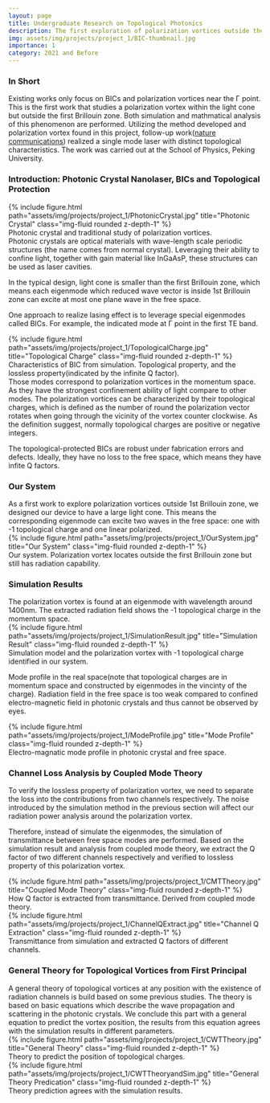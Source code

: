 ```yaml
---
layout: page
title: Undergraduate Research on Topological Photonics
description: The first exploration of polarization vortices outside the first Brillouin zone. A collection of work that includes both theory and simulation of Bound States in the Continuum(BICs) and polarization vortices.
img: assets/img/projects/project_1/BIC-thumbnail.jpg
importance: 1
category: 2021 and Before
---
```


<h3 class="card-title"><span class="font-weight-bold">In Short</span></h3>
Existing works only focus on BICs and polarization vortices <span class="font-weight-bold">near the &Gamma; point</span>. This is the <span class="font-weight-bold">first</span> work that studies a polarization vortex <span class="font-weight-bold">within the light cone but outside the first Brillouin zone</span>. Both <span class="font-weight-bold">simulation and mathmatical analysis</span> of this phenomenon are performed. Utilizing the method developed and polarization vortex found in this project, <span class="font-weight-bold">follow-up work(<a href='https://www.nature.com/articles/s41467-022-34307-4'>nature communications</a>)</span> realized a single mode laser with distinct topological characteristics. The work was carried out at the School of Physics, Peking University.


<h3 class="card-title"><span class="font-weight-bold">Introduction: Photonic Crystal Nanolaser, BICs and Topological Protection</span></h3>
<div class="row">
    <div class="col-sm mt-3 mt-md-0">
        {% include figure.html path="assets/img/projects/project_1/PhotonicCrystal.jpg" title="Photonic Crystal" class="img-fluid rounded z-depth-1" %}
    </div>
</div>
<div class="caption">
    Photonic crystal and traditional study of polarization vortices.
</div>
<span class="font-weight-bold">Photonic crystals</span> are optical materials with wave-length scale periodic structures (the name comes from normal crystal). Leveraging their ability to confine light, together with gain material like InGaAsP, these structures can be used as laser cavities.

In the typical design, light cone is smaller than the first Brillouin zone, which means each eigenmode which reduced wave vector is inside 1st Brillouin zone can excite <span class="font-weight-bold">at most one plane wave</span> in the free space.

One approach to realize lasing effect is to leverage special eigenmodes called <span class="font-weight-bold">BICs</span>. For example, the indicated mode at &Gamma; point in the first TE band.

<div class="row">
    <div class="col-sm mt-3 mt-md-0">
        {% include figure.html path="assets/img/projects/project_1/TopologicalCharge.jpg" title="Topological Charge" class="img-fluid rounded z-depth-1" %}
    </div>
</div>
<div class="caption">
    Characteristics of BIC from simulation. Topological property, and the lossless property(indicated by the infinite Q factor).
</div>
Those modes correspond to <span class="font-weight-bold">polarization vortices</span> in the momentum space. As they have the strongest confinement ability of light compare to other modes. The polarization vortices can be characterized by their <span class="font-weight-bold">topological charges</span>, which is defined as <span class="font-weight-bold">the number of round the polarization vector rotates</span> when going through the vicinity of the vortex counter clockwise. As the definition suggest, normally topological charges are positive or negative <span class="font-weight-bold">integers</span>.

The topological-protected BICs are <span class="font-weight-bold">robust</span> under fabrication errors and defects. Ideally, they have <span class="font-weight-bold">no loss</span> to the free space, which means they have infite Q factors.


<h3 class="card-title"><span class="font-weight-bold">Our System</span></h3>
As a first work to explore polarization vortices <span class="font-weight-bold">outside</span> 1st Brillouin zone, we designed our device to have a <span class="font-weight-bold">large light cone</span>. This means the corresponding eigenmode can excite <span class="font-weight-bold">two waves</span> in the free space: <span class="font-weight-bold">one with -1 topological charge and one linear polarized</span>.
<div class="row">
    <div class="col-sm mt-3 mt-md-0">
        {% include figure.html path="assets/img/projects/project_1/OurSystem.jpg" title="Our System" class="img-fluid rounded z-depth-1" %}
    </div>
</div>
<div class="caption">
    Our system. Polarization vortex locates outside the first Brillouin zone but still has radiation capability.
</div>


<h3 class="card-title"><span class="font-weight-bold">Simulation Results</span></h3>
The polarization vortex is found at an eigenmode with wavelength around 1400nm. The extracted radiation field shows the -1 topological charge in the <span class="font-weight-bold">momentum space</span>. 
<div class="row">
    <div class="col-sm mt-3 mt-md-0">
        {% include figure.html path="assets/img/projects/project_1/SimulationResult.jpg" title="Simulation Result" class="img-fluid rounded z-depth-1" %}
    </div>
</div>
<div class="caption">
    Simulation model and the polarization vortex with -1 topological charge identified in our system.
</div>

Mode profile in the <span class="font-weight-bold">real space</span>(note that topological charges are in momentum space and constructed by eigenmodes in the vincinty of the charge). Radiation field in the free space is too weak compared to confined electro-magnetic field in photonic crystals and thus cannot be observed by eyes.
<div class="row">
    <div class="col-sm mt-3 mt-md-0">
        {% include figure.html path="assets/img/projects/project_1/ModeProfile.jpg" title="Mode Profile" class="img-fluid rounded z-depth-1" %}
    </div>
</div>
<div class="caption">
    Electro-magnatic mode profile in photonic crystal and free space.
</div>


<h3 class="card-title"><span class="font-weight-bold">Channel Loss Analysis by Coupled Mode Theory</span></h3>
To verify the lossless property of polarization vortex, we need to separate the loss into the contributions from two channels respectively. The noise introduced by the simulation method in the previous section will affect our radiation power analysis around the polarization vortex. 

Therefore, instead of simulate the eigenmodes, the simulation of <span class="font-weight-bold">transmittance between free space modes</span> are performed. Based on the simulation result and analysis from <span class="font-weight-bold">coupled mode theory</span>, we extract the Q factor of two different channels respectively and verified to lossless property of this polarization vortex.
<div class="row">
    <div class="col-sm mt-3 mt-md-0">
        {% include figure.html path="assets/img/projects/project_1/CMTTheory.jpg" title="Coupled Mode Theory" class="img-fluid rounded z-depth-1" %}
    </div>
</div>
<div class="caption">
    How Q factor is extracted from transmittance. Derived from coupled mode theory.
</div>
<div class="row">
    <div class="col-sm mt-3 mt-md-0">
        {% include figure.html path="assets/img/projects/project_1/ChannelQExtract.jpg" title="Channel Q Extraction" class="img-fluid rounded z-depth-1" %}
    </div>
</div>
<div class="caption">
    Transmittance from simulation and extracted Q factors of different channels.
</div>


<h3 class="card-title"><span class="font-weight-bold">General Theory for Topological Vortices from First Principal</span></h3>
A general theory of topological vortices at <span class="font-weight-bold">any position</span> with the existence of <span class="font-weight-bold">radiation channels</span> is build based on some previous studies. The theory is based on basic equations which describe the wave <span class="font-weight-bold">propagation and scattering</span> in the photonic crystals. We conclude this part with a general equation to <span class="font-weight-bold">predict</span> the vortex position, the results from this equation agrees with the simulation results in different parameters.
<div class="row">
    <div class="col-sm mt-3 mt-md-0">
        {% include figure.html path="assets/img/projects/project_1/CWTTheory.jpg" title="General Theory" class="img-fluid rounded z-depth-1" %}
    </div>
</div>
<div class="caption">
    Theory to predict the position of topological charges.
</div>
<div class="row">
    <div class="col-sm mt-3 mt-md-0">
        {% include figure.html path="assets/img/projects/project_1/CWTTheoryandSim.jpg" title="General Theory Predication" class="img-fluid rounded z-depth-1" %}
    </div>
</div>
<div class="caption">
    Theory prediction agrees with the simulation results.
</div>

